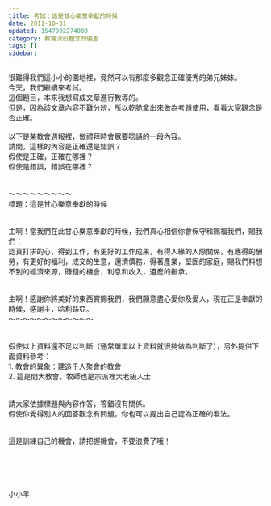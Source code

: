 ```yaml
---
title: 考試：這是甘心樂意奉獻的時候
date: 2011-10-31
updated: 1547992274000
category: 教會流行觀念的偏差
tags: []
sidebar: 
---
```


<p>很難得我們這小小的園地裡，竟然可以有那麼多觀念正確優秀的弟兄姊妹。<br/>今天，我們繼續來考試。<br/>這個題目，本來我想寫成文章進行教導的。<br/>但是，因為該文章內容不難分辨，所以乾脆拿出來做為考題使用，看看大家觀念是否正確。<br/><!--more--><br/>以下是某教會週報裡，做禮拜時會眾要唸誦的一段內容。<br/>請問，這樣的內容是正確還是錯誤？<br/>假使是正確，正確在哪裡？<br/>假使是錯誤，錯誤在哪裡？<br/><br/><br/>～～～～～～～～～<br/>標題：這是甘心樂意奉獻的時候<br/><br/><br/>主啊！當我們在此甘心樂意奉獻的時候，我們真心相信你會保守和賜福我們，賜我們：<br/>認真打拼的心，得到工作，有更好的工作成果，有得人緣的人際關係，有應得的酬勞，有更好的福利，成交的生意，還清債務，得著產業，堅固的家庭，賜我們料想不到的經濟來源，賺錢的機會，利息和收入，遺產的繼承。<br/><br/><br/>主啊！感謝你將美好的東西賞賜我們，我們願意盡心愛你及愛人，現在正是奉獻的時候，感謝主，哈利路亞。<br/>～～～～～～～～～～～～<br/><br/><br/>假使以上資料還不足以判斷（通常單單以上資料就很夠做為判斷了），另外提供下面資料參考：<br/>1.	教會的異象：建造千人聚會的教會<br/>2.	這是間大教會，牧師也是宗派裡大老級人士<br/><br/><br/>請大家依據標題與內容作答，答錯沒有關係。<br/>假使你覺得別人的回答觀念有問題，你也可以提出自己認為正確的看法。<br/><br/><br/>這是訓練自己的機會，請把握機會，不要浪費了哦！<br/><br/><br/><br/><br/><br/>小小羊<br/><br/><br/><br/><br/></p>